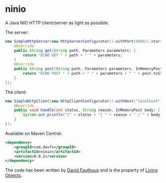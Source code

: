 ninio
=====

A Java NIO HTTP client/server as light as possible.


The server:

```java
new SimpleHttpServer(new HttpServerConfigurator().withPort(8080)).start(new DefaultSimpleHttpServerHandler() {
	@Override
	public String get(String path, Parameters parameters) {
		return "ECHO GET " + path + " " + parameters;
	}
	@Override
	public String post(String path, Parameters parameters, InMemoryPost post) {
		return "ECHO POST " + path + " " + parameters + " " + post.toString();
	}
});
```

The client:

```java
new SimpleHttpClient(new HttpClientConfigurator().withHost("localhost").withPort(8080)).on("/path?foo=bar").send(new SimpleHttpClientHandler() {
	@Override
	public void handle(int status, String reason, InMemoryPost body) {
		System.out.println("[" + status + "] " + reason + " / " + body);
	}
});
```

Available on Maven Central:

```xml
<dependency>
	<groupId>com.davfx</groupId>
	<artifactId>ninio</artifactId>
	<version>0.0.2</version>
</dependency>
```

The code has been written by [David Fauthoux](davfx.com) and is the property of [Living Objects](livingobjects.com).